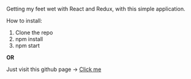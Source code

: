 Getting my feet wet with React and Redux, with this simple application.

How to install:

1. Clone the repo
2. npm install
3. npm start

<strong>OR</strong>

Just visit this github page -> <a href='iljasl.github.io/robofriends/'>Click me</a>
